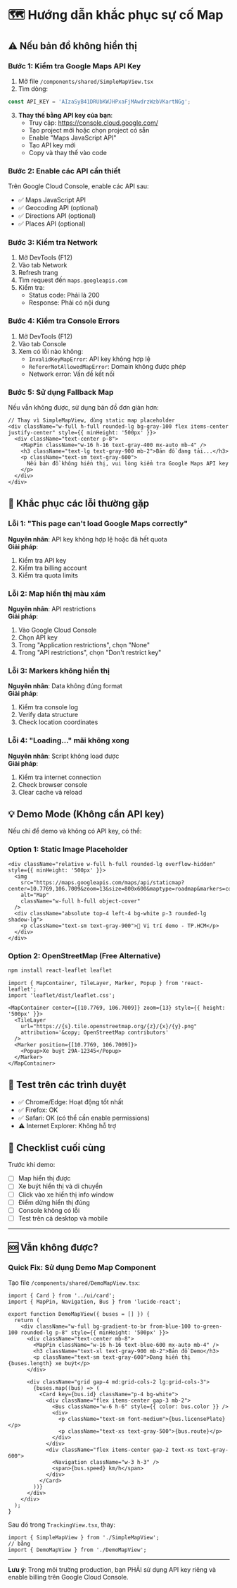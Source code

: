 # 🗺️ Hướng dẫn khắc phục sự cố Map

## ⚠️ Nếu bản đồ không hiển thị

### Bước 1: Kiểm tra Google Maps API Key

1. Mở file `/components/shared/SimpleMapView.tsx`
2. Tìm dòng:
```typescript
const API_KEY = 'AIzaSyB41DRUbKWJHPxaFjMAwdrzWzbVKartNGg';
```

3. **Thay thế bằng API key của bạn**:
   - Truy cập: https://console.cloud.google.com/
   - Tạo project mới hoặc chọn project có sẵn
   - Enable "Maps JavaScript API"
   - Tạo API key mới
   - Copy và thay thế vào code

### Bước 2: Enable các API cần thiết

Trên Google Cloud Console, enable các API sau:
- ✅ Maps JavaScript API
- ✅ Geocoding API (optional)
- ✅ Directions API (optional)
- ✅ Places API (optional)

### Bước 3: Kiểm tra Network

1. Mở DevTools (F12)
2. Vào tab Network
3. Refresh trang
4. Tìm request đến `maps.googleapis.com`
5. Kiểm tra:
   - Status code: Phải là 200
   - Response: Phải có nội dung

### Bước 4: Kiểm tra Console Errors

1. Mở DevTools (F12)
2. Vào tab Console
3. Xem có lỗi nào không:
   - `InvalidKeyMapError`: API key không hợp lệ
   - `RefererNotAllowedMapError`: Domain không được phép
   - Network error: Vấn đề kết nối

### Bước 5: Sử dụng Fallback Map

Nếu vẫn không được, sử dụng bản đồ đơn giản hơn:

```tsx
// Thay vì SimpleMapView, dùng static map placeholder
<div className="w-full h-full rounded-lg bg-gray-100 flex items-center justify-center" style={{ minHeight: '500px' }}>
  <div className="text-center p-8">
    <MapPin className="w-16 h-16 text-gray-400 mx-auto mb-4" />
    <h3 className="text-lg text-gray-900 mb-2">Bản đồ đang tải...</h3>
    <p className="text-sm text-gray-600">
      Nếu bản đồ không hiển thị, vui lòng kiểm tra Google Maps API key
    </p>
  </div>
</div>
```

## 🔧 Khắc phục các lỗi thường gặp

### Lỗi 1: "This page can't load Google Maps correctly"
**Nguyên nhân**: API key không hợp lệ hoặc đã hết quota  
**Giải pháp**: 
1. Kiểm tra API key
2. Kiểm tra billing account
3. Kiểm tra quota limits

### Lỗi 2: Map hiển thị màu xám
**Nguyên nhân**: API restrictions  
**Giải pháp**:
1. Vào Google Cloud Console
2. Chọn API key
3. Trong "Application restrictions", chọn "None"
4. Trong "API restrictions", chọn "Don't restrict key"

### Lỗi 3: Markers không hiển thị
**Nguyên nhân**: Data không đúng format  
**Giải pháp**:
1. Kiểm tra console log
2. Verify data structure
3. Check location coordinates

### Lỗi 4: "Loading..." mãi không xong
**Nguyên nhân**: Script không load được  
**Giải pháp**:
1. Kiểm tra internet connection
2. Check browser console
3. Clear cache và reload

## 💡 Demo Mode (Không cần API key)

Nếu chỉ để demo và không có API key, có thể:

### Option 1: Static Image Placeholder
```tsx
<div className="relative w-full h-full rounded-lg overflow-hidden" style={{ minHeight: '500px' }}>
  <img 
    src="https://maps.googleapis.com/maps/api/staticmap?center=10.7769,106.7009&zoom=13&size=800x600&maptype=roadmap&markers=color:red%7C10.7769,106.7009&key=YOUR_KEY"
    alt="Map"
    className="w-full h-full object-cover"
  />
  <div className="absolute top-4 left-4 bg-white p-3 rounded-lg shadow-lg">
    <p className="text-sm text-gray-900">📍 Vị trí demo - TP.HCM</p>
  </div>
</div>
```

### Option 2: OpenStreetMap (Free Alternative)
```bash
npm install react-leaflet leaflet
```

```tsx
import { MapContainer, TileLayer, Marker, Popup } from 'react-leaflet';
import 'leaflet/dist/leaflet.css';

<MapContainer center={[10.7769, 106.7009]} zoom={13} style={{ height: '500px' }}>
  <TileLayer
    url="https://{s}.tile.openstreetmap.org/{z}/{x}/{y}.png"
    attribution='&copy; OpenStreetMap contributors'
  />
  <Marker position={[10.7769, 106.7009]}>
    <Popup>Xe buýt 29A-12345</Popup>
  </Marker>
</MapContainer>
```

## 📱 Test trên các trình duyệt

- ✅ Chrome/Edge: Hoạt động tốt nhất
- ✅ Firefox: OK
- ✅ Safari: OK (có thể cần enable permissions)
- ⚠️ Internet Explorer: Không hỗ trợ

## 🎯 Checklist cuối cùng

Trước khi demo:
- [ ] Map hiển thị được
- [ ] Xe buýt hiển thị và di chuyển
- [ ] Click vào xe hiển thị info window
- [ ] Điểm dừng hiển thị đúng
- [ ] Console không có lỗi
- [ ] Test trên cả desktop và mobile

---

## 🆘 Vẫn không được?

### Quick Fix: Sử dụng Demo Map Component

Tạo file `/components/shared/DemoMapView.tsx`:

```tsx
import { Card } from '../ui/card';
import { MapPin, Navigation, Bus } from 'lucide-react';

export function DemoMapView({ buses = [] }) {
  return (
    <div className="w-full bg-gradient-to-br from-blue-100 to-green-100 rounded-lg p-8" style={{ minHeight: '500px' }}>
      <div className="text-center mb-8">
        <MapPin className="w-16 h-16 text-blue-600 mx-auto mb-4" />
        <h3 className="text-xl text-gray-900 mb-2">Bản đồ Demo</h3>
        <p className="text-sm text-gray-600">Đang hiển thị {buses.length} xe buýt</p>
      </div>
      
      <div className="grid gap-4 md:grid-cols-2 lg:grid-cols-3">
        {buses.map((bus) => (
          <Card key={bus.id} className="p-4 bg-white">
            <div className="flex items-center gap-3 mb-2">
              <Bus className="w-6 h-6" style={{ color: bus.color }} />
              <div>
                <p className="text-sm font-medium">{bus.licensePlate}</p>
                <p className="text-xs text-gray-500">{bus.route}</p>
              </div>
            </div>
            <div className="flex items-center gap-2 text-xs text-gray-600">
              <Navigation className="w-3 h-3" />
              <span>{bus.speed} km/h</span>
            </div>
          </Card>
        ))}
      </div>
    </div>
  );
}
```

Sau đó trong `TrackingView.tsx`, thay:
```tsx
import { SimpleMapView } from './SimpleMapView';
// bằng
import { DemoMapView } from './DemoMapView';
```

---

**Lưu ý**: Trong môi trường production, bạn PHẢI sử dụng API key riêng và enable billing trên Google Cloud Console.
